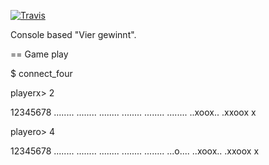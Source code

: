 [travis]: https://travis-ci.org/renao/connect_four
[travis-badge]: https://img.shields.io/travis/renao/connect_four.svg?branch=master

[![Travis][travis-badge]][travis]

Console based "Vier gewinnt".

== Game play

$ connect_four

playerx> 2

 12345678
 ........
 ........
 ........
 ........
 ........
 ........
 ..xoox..
 .xxoox x


playero> 4

 12345678
 ........
 ........
 ........
 ........
 ........
 ...o....
 ..xoox..
 .xxoox x
 
